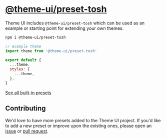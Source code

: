 # [@theme-ui/preset-tosh](https://theme-ui.com/presets/tosh)

Theme UI includes `@theme-ui/preset-tosh` which can be used as an example or
starting point for extending your own themes.

```sh
npm i @theme-ui/preset-tosh
```

```jsx
// example theme
import theme from '@theme-ui/preset-tosh'

export default {
  ...theme,
  styles: {
    ...theme,
  },
}
```

[See all built-in presets][demo]

## Contributing

We'd love to have more presets added to the Theme UI project.
If you'd like to add a new preset or improve upon the existing ones, please open an [issue][] or [pull request][].

[issue]: https://github.com/system-ui/theme-ui/issues
[pull request]: https://github.com/system-ui/theme-ui/pulls
[demo]: https://theme-ui.com/demo
